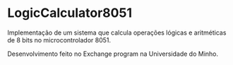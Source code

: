 # LogicCalculator8051

Implementação de um sistema que calcula operações lógicas e aritméticas de 8 bits no microcontrolador 8051.

Desenvolvimento feito no Exchange program na Universidade do Minho.
